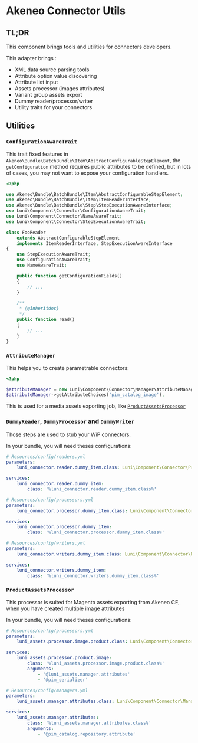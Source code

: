 # Akeneo Connector Utils

## TL;DR

This component brings tools and utilities for connectors developers.

This adapter brings :

 * XML data source parsing tools
 * Attribute option value discovering
 * Attribute list input
 * Assets processor (images attributes)
 * Variant group assets export
 * Dummy reader/processor/writer
 * Utility traits for your connectors
 
## Utilities

### `ConfigurationAwareTrait`

This trait fixed features in `Akeneo\Bundle\BatchBundle\Item\AbstractConfigurableStepElement`,
the `getConfiguration` method requires public attributes to be defined, but in lots of cases,
you may not want to expose your configuration handlers.

```php
<?php

use Akeneo\Bundle\BatchBundle\Item\AbstractConfigurableStepElement;
use Akeneo\Bundle\BatchBundle\Item\ItemReaderInterface;
use Akeneo\Bundle\BatchBundle\Step\StepExecutionAwareInterface;
use Luni\Component\Connector\ConfigurationAwareTrait;
use Luni\Component\Connector\NameAwareTrait;
use Luni\Component\Connector\StepExecutionAwareTrait;

class FooReader
    extends AbstractConfigurableStepElement
    implements ItemReaderInterface, StepExecutionAwareInterface
{
    use StepExecutionAwareTrait;
    use ConfigurationAwareTrait;
    use NameAwareTrait;

    public function getConfigurationFields()
    {
        // ...
    }

    /**
     * {@inheritdoc}
     */
    public function read()
    {
        // ...
    }
}
```

### `AttributeManager`

This helps you to create parametrable connectors:

```php
<?php

$attributeManager = new Luni\Component\Connector\Manager\AttributeManager($attributeRepository);
$attributeManager->getAttributeChoices('pim_catalog_image'),
```
 
This is used for a media assets exporting job, like [`ProductAssetsProcessor`](#ProductAssetsProcessor)

### `DummyReader`, `DummyProcessor` and `DummyWriter`

Those steps are used to stub your WiP connectors.

In your bundle, you will need theses configurations:

```yaml
# Resources/config/readers.yml
parameters:
    luni_connector.reader.dummy_item.class: Luni\Component\Connector\Processor\DummyReader

services:
    luni_connector.reader.dummy_item:
        class: '%luni_connector.reader.dummy_item.class%'
```

```yaml
# Resources/config/processors.yml
parameters:
    luni_connector.processor.dummy_item.class: Luni\Component\Connector\Processor\DummyProcessor

services:
    luni_connector.processor.dummy_item:
        class: '%luni_connector.processor.dummy_item.class%'
```

```yaml
# Resources/config/writers.yml
parameters:
    luni_connector.writers.dummy_item.class: Luni\Component\Connector\Processor\DummyWriter

services:
    luni_connector.writers.dummy_item:
        class: '%luni_connector.writers.dummy_item.class%'
```

### `ProductAssetsProcessor`

This processor is suited for Magento assets exporting from Akeneo CE, when you have created multiple image attributes

In your bundle, you will need theses configurations:

```yaml
# Resources/config/processors.yml
parameters:
    luni_assets.processor.image.product.class: Luni\Component\Connector\Processor\ProductAssetsProcessor

services:
    luni_assets.processor.product.image:
        class: '%luni_assets.processor.image.product.class%'
        arguments:
            - '@luni_assets.manager.attributes'
            - '@pim_serializer'
```

```yaml
# Resources/config/managers.yml
parameters:
    luni_assets.manager.attributes.class: Luni\Component\Connector\Manager\AttributeManager

services:
    luni_assets.manager.attributes:
        class: '%luni_assets.manager.attributes.class%'
        arguments:
            - '@pim_catalog.repository.attribute'
```

